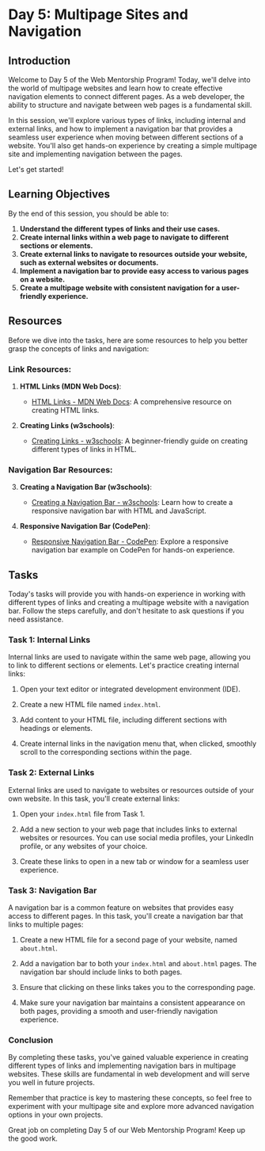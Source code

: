 # Day 5: Multipage Sites and Navigation

## Introduction

Welcome to Day 5 of the Web Mentorship Program! Today, we'll delve into the world of multipage websites and learn how to create effective navigation elements to connect different pages. As a web developer, the ability to structure and navigate between web pages is a fundamental skill.

In this session, we'll explore various types of links, including internal and external links, and how to implement a navigation bar that provides a seamless user experience when moving between different sections of a website. You'll also get hands-on experience by creating a simple multipage site and implementing navigation between the pages.

Let's get started!

## Learning Objectives

By the end of this session, you should be able to:

1. **Understand the different types of links and their use cases.**
2. **Create internal links within a web page to navigate to different sections or elements.**
3. **Create external links to navigate to resources outside your website, such as external websites or documents.**
4. **Implement a navigation bar to provide easy access to various pages on a website.**
5. **Create a multipage website with consistent navigation for a user-friendly experience.**

## Resources

Before we dive into the tasks, here are some resources to help you better grasp the concepts of links and navigation:

### Link Resources:

1. **HTML Links (MDN Web Docs)**:
   - [HTML Links - MDN Web Docs](https://developer.mozilla.org/en-US/docs/Web/HTML/Element/a): A comprehensive resource on creating HTML links.

2. **Creating Links (w3schools)**:
   - [Creating Links - w3schools](https://www.w3schools.com/html/html_links.asp): A beginner-friendly guide on creating different types of links in HTML.

### Navigation Bar Resources:

3. **Creating a Navigation Bar (w3schools)**:
   - [Creating a Navigation Bar - w3schools](https://www.w3schools.com/howto/howto_js_topnav.asp): Learn how to create a responsive navigation bar with HTML and JavaScript.

4. **Responsive Navigation Bar (CodePen)**:
   - [Responsive Navigation Bar - CodePen](https://codepen.io/enxaneta/pen/jegbEo): Explore a responsive navigation bar example on CodePen for hands-on experience.

## Tasks

Today's tasks will provide you with hands-on experience in working with different types of links and creating a multipage website with a navigation bar. Follow the steps carefully, and don't hesitate to ask questions if you need assistance.

### Task 1: Internal Links

Internal links are used to navigate within the same web page, allowing you to link to different sections or elements. Let's practice creating internal links:

1. Open your text editor or integrated development environment (IDE).

2. Create a new HTML file named `index.html`.

3. Add content to your HTML file, including different sections with headings or elements.

4. Create internal links in the navigation menu that, when clicked, smoothly scroll to the corresponding sections within the page.

### Task 2: External Links

External links are used to navigate to websites or resources outside of your own website. In this task, you'll create external links:

1. Open your `index.html` file from Task 1.

2. Add a new section to your web page that includes links to external websites or resources. You can use social media profiles, your LinkedIn profile, or any websites of your choice.

3. Create these links to open in a new tab or window for a seamless user experience.

### Task 3: Navigation Bar

A navigation bar is a common feature on websites that provides easy access to different pages. In this task, you'll create a navigation bar that links to multiple pages:

1. Create a new HTML file for a second page of your website, named `about.html`.

2. Add a navigation bar to both your `index.html` and `about.html` pages. The navigation bar should include links to both pages.

3. Ensure that clicking on these links takes you to the corresponding page.

4. Make sure your navigation bar maintains a consistent appearance on both pages, providing a smooth and user-friendly navigation experience.

### Conclusion

By completing these tasks, you've gained valuable experience in creating different types of links and implementing navigation bars in multipage websites. These skills are fundamental in web development and will serve you well in future projects.

Remember that practice is key to mastering these concepts, so feel free to experiment with your multipage site and explore more advanced navigation options in your own projects.

Great job on completing Day 5 of our Web Mentorship Program! Keep up the good work.


